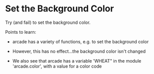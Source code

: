 # Set the Background Color

Try (and fail) to set the background color.


Points to learn:

- arcade has a variety of functions, e.g. to set the background color

- However, this has no effect...the background color isn't changed

- We also see that arcade has a variable 'WHEAT" in the module
  'arcade.color', with a value for a color code
